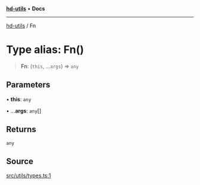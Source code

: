 [**hd-utils**](../README.md) • **Docs**

***

[hd-utils](../globals.md) / Fn

# Type alias: Fn()

> **Fn**: (`this`, ...`args`) => `any`

## Parameters

• **this**: `any`

• ...**args**: `any`[]

## Returns

`any`

## Source

[src/utils/types.ts:1](https://github.com/AhmadHddad/h-utils/blob/b1dfa95e218c9605f39fc234662ef50e62fadcb8/src/utils/types.ts#L1)
